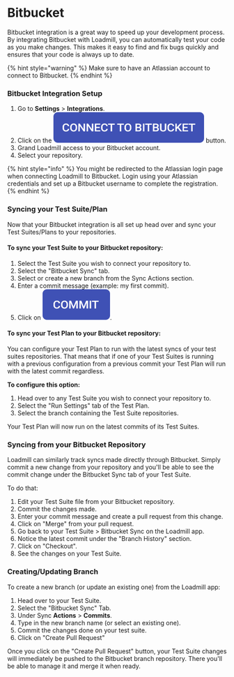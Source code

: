 # Bitbucket

Bitbucket integration is a great way to speed up your development process. By integrating Bitbucket with Loadmill, you can automatically test your code as you make changes. This makes it easy to find and fix bugs quickly and ensures that your code is always up to date.

{% hint style="warning" %}
Make sure to have an Atlassian account to connect to Bitbucket.
{% endhint %}

### Bitbucket Integration Setup

1. Go to **Settings** > **Integrations**.
2. Click on the <img src="../.gitbook/assets/connect-bitbucket.png" alt="connect to bitbucket" data-size="line"> button.
3. Grand Loadmill access to your Bitbucket account.
4. Select your repository.

{% hint style="info" %}
You might be redirected to the Atlassian login page when connecting Loadmill to Bitbucket. Login using your Atlassian credentials and set up a Bitbucket username to complete the registration.
{% endhint %}

### Syncing your Test Suite/Plan

Now that your Bitbucket integration is all set up head over and sync your Test Suites/Plans to your repositories.

#### To sync your Test Suite to your Bitbucket repository:

1. Select the Test Suite you wish to connect your repository to.
2. Select the "Bitbucket Sync" tab.
3. Select or create a new branch from the Sync Actions section.
4. Enter a commit message (example: my first commit).
5. Click on <img src="../.gitbook/assets/bitbucket-commit.png" alt="commit" data-size="line">.

#### To sync your Test Plan to your Bitbucket repository:

You can configure your Test Plan to run with the latest syncs of your test suites repositories. That means that if one of your Test Suites is running with a previous configuration from a previous commit your Test Plan will run with the latest commit regardless.

**To configure this option:**

1. Head over to any Test Suite you wish to connect your repository to.
2. Select the "Run Settings" tab of the Test Plan.
3. Select the branch containing the Test Suite repositories.

Your Test Plan will now run on the latest commits of its Test Suites.

### Syncing from your Bitbucket Repository

Loadmill can similarly track syncs made directly through Bitbucket. Simply commit a new change from your repository and you'll be able to see the commit change under the Bitbucket Sync tab of your Test Suite.

To do that:

1. Edit your Test Suite file from your Bitbucket repository.
2. Commit the changes made.
3. Enter your commit message and create a pull request from this change.
4. Click on "Merge" from your pull request.
5. Go back to your Test Suite > Bitbucket Sync on the Loadmill app.
6. Notice the latest commit under the "Branch History" section.
7. Click on "Checkout".
8. See the changes on your Test Suite.

### Creating/Updating Branch

To create a new branch (or update an existing one) from the Loadmill app:

1. Head over to your Test Suite.
2. Select the "Bitbucket Sync" Tab.
3. Under Sync **Actions** > **Commits**.
4. Type in the new branch name (or select an existing one).
5. Commit the changes done on your test suite.
6. Click on "Create Pull Request"

Once you click on the "Create Pull Request" button, your Test Suite changes will immediately be pushed to the Bitbucket branch repository. There you'll be able to manage it and merge it when ready.
